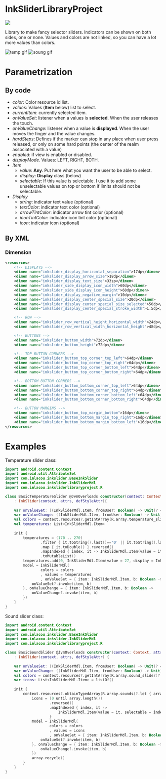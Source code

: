# InkSliderLibraryProject

[![](https://jitpack.io/v/irontec/InkSlider.svg)](https://jitpack.io/#irontec/InkSlider)

Library to make fancy selector sliders. Indicators can be shown on both sides, one or none. Values and colors are not linked, so you can have a lot more values than colors.

![temp gif](https://github.com/irontec/InkSlider/blob/master/temp.gif)
![soung gif](https://github.com/irontec/InkSlider/blob/master/sound.gif)

# Parametrization

## By code

* *color*: Color resource id list.
* *values*: Values (**Item** below) list to select.
* *currentItem*: currently selected item.
* *onValueSet*: listener when a values is **selected**. When the user releases the touch.
* *onValueChange*: listener when a value is **displayed**. When the user moves the finger and the value changes.
* *hardSteps*: Defines if the marker can stop in any place when user press released, or only on some hard points (the center of the realm associated with a value)
* *enabled*: if view is enabled or disabled.
* *displayMode*. Values: LEFT, RIGHT, BOTH.
* *Item*
  * *value*: **Any**. Put here what you want the user to be able to select.
  * *display*: **Display** class (below)
  * *selectable*: If this value is selectable. I use it to add some unselectable values on top or bottom if limits should not be selectable.
* *Display*
  * *string*: indicator text value (optional)
  * *textColor*: indicator text color (optional)
  * *arrowTintColor*: indicator arrow tint color (optional)
  * *iconTintColor*: indicator icon tint color (optional)
  * *icon*: indicator icon (optional)

## By XML

### Dimension

```XML
<resources>
	<!-- DISPLAYS -->
	<dimen name="inkslider_display_horizontal_separation">17dp</dimen>
	<dimen name="inkslider_display_arrow_size">18dp</dimen>
	<dimen name="inkslider_display_text_size">33sp</dimen>
	<dimen name="inkslider_side_display_icon_width">60dp</dimen>
	<dimen name="inkslider_side_display_icon_height">60dp</dimen>
	<dimen name="inkslider_display_negative_margin">10dp</dimen>
	<dimen name="inkslider_display_center_special_size">20dp</dimen>
	<dimen name="inkslider_display_center_special_size_selected">50dp</dimen>
	<dimen name="inkslider_display_center_special_stroke_width">1.5dp</dimen>

	<!-- ROW -->
	<dimen name="inkslider_row_vertical_height_horizontal_width">24dp</dimen>
	<dimen name="inkslider_row_vertical_width_horizontal_height">48dp</dimen>

	<!-- BUTTONS -->
	<dimen name="inkslider_button_width">72dp</dimen>
	<dimen name="inkslider_button_height">72dp</dimen>

	<!-- TOP BUTTON CORNERS -->
	<dimen name="inkslider_button_top_corner_top_left">64dp</dimen>
	<dimen name="inkslider_button_top_corner_top_right">64dp</dimen>
	<dimen name="inkslider_button_top_corner_bottom_left">64dp</dimen>
	<dimen name="inkslider_button_top_corner_bottom_right">64dp</dimen>

	<!-- BOTTOM BUTTON CORNERS -->
	<dimen name="inkslider_button_bottom_corner_top_left">64dp</dimen>
	<dimen name="inkslider_button_bottom_corner_top_right">64dp</dimen>
	<dimen name="inkslider_button_bottom_corner_bottom_left">64dp</dimen>
	<dimen name="inkslider_button_bottom_corner_bottom_right">64dp</dimen>

	<!-- BUTTON MARGINS -->
	<dimen name="inkslider_button_top_margin_bottom">16dp</dimen>
	<dimen name="inkslider_button_bottom_margin_top_right">16dp</dimen>
	<dimen name="inkslider_button_bottom_margin_bottom_left">16dp</dimen>
</resources>
```

# Examples

Temperature slider class:

```kt
import android.content.Context
import android.util.AttributeSet
import com.inlacou.inkslider.BaseInkSlider
import com.inlacou.inkslider.InkSliderMdl
import com.inlacou.inksliderlibraryproject.R

class BasicTemperatureSlider @JvmOverloads constructor(context: Context, attrs: AttributeSet? = null, defStyleAttr: Int = 0)
	: InkSlider(context, attrs, defStyleAttr){
	
	var onValueSet: ((InkSliderMdl.Item, fromUser: Boolean) -> Unit)? = null
	var onValueChange: ((InkSliderMdl.Item, fromUser: Boolean) -> Unit)? = null
	val colors = context.resources?.getIntArray(R.array.temperature_slider)?.toList() ?: listOf()
	val temperatures: List<InkSliderMdl.Item>
	
	init {
		temperatures = (170 .. 270)
				.filter { it.toString().last()=='0' || it.toString().last()=='5' }
				.map { it.toDouble() }.reversed()
				.mapIndexed { index, it -> InkSliderMdl.Item(value = it / 10, display = InkSliderMdl.Display("${it / 10}º", textColor = colors[(index + 1) / 2])) }
				.toMutableList()
		temperatures.add(0, InkSliderMdl.Item(value = 27, display = InkSliderMdl.Display(string = "27.0º", textColor = colors[0]), selectable = false))
		model = InkSliderMdl(
				colors = colors
				, values = temperatures
				, onValueSet = { item: InkSliderMdl.Item, b: Boolean ->
			onValueSet?.invoke(item, b)
		}, onValueChange = { item: InkSliderMdl.Item, b: Boolean ->
			onValueChange?.invoke(item, b)
		})
	}
}
```

Sound slider class:

```kt
import android.content.Context
import android.util.AttributeSet
import com.inlacou.inkslider.BaseInkSlider
import com.inlacou.inkslider.InkSliderMdl
import com.inlacou.inksliderlibraryproject.R

class BasicSoundSlider @JvmOverloads constructor(context: Context, attrs: AttributeSet? = null, defStyleAttr: Int = 0)
	: InkSlider(context, attrs, defStyleAttr) {
	
	var onValueSet: ((InkSliderMdl.Item, fromUser: Boolean) -> Unit)? = null
	var onValueChange: ((InkSliderMdl.Item, fromUser: Boolean) -> Unit)? = null
	val colors = context.resources?.getIntArray(R.array.sound_slider)?.toList() ?: listOf()
	var icons: List<InkSliderMdl.Item> = listOf()
	
	init {
		context.resources?.obtainTypedArray(R.array.sounds)?.let { array ->
			icons = (0 until array.length())
					.reversed()
					.mapIndexed { index, it ->
						InkSliderMdl.Item(value = it, selectable = index != 0, display = InkSliderMdl.Display(icon = array.getResourceId(index, -1)))
					}
			model = InkSliderMdl(
					colors = colors
					, values = icons
					, onValueSet = { item: InkSliderMdl.Item, b: Boolean ->
				onValueSet?.invoke(item, b)
			}, onValueChange = { item: InkSliderMdl.Item, b: Boolean ->
				onValueChange?.invoke(item, b)
			})
			array.recycle()
		}
	}
}
```
